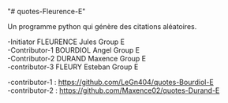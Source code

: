 "# quotes-Fleurence-E"   

Un programme python qui génère des citations aléatoires.  

-Initiator FLEURENCE Jules Group E  
-Contributor-1 BOURDIOL Angel Group E  
-Contributor-2 DURAND Maxence Group E  
-contributor-3 FLEURY Esteban Group E  

-contributor-1 : https://github.com/LeGn404/quotes-Bourdiol-E   
-contributor-2 : https://github.com/Maxence02/quotes-Durand-E  
